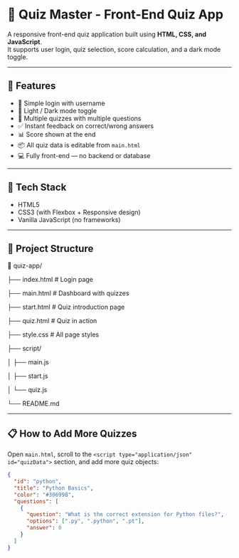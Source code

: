 # 🎯 Quiz Master - Front-End Quiz App

A responsive front-end quiz application built using **HTML, CSS, and JavaScript**.  
It supports user login, quiz selection, score calculation, and a dark mode toggle.

---

## 🚀 Features

- 🔐 Simple login with username
- 🎨 Light / Dark mode toggle
- 🧠 Multiple quizzes with multiple questions
- ✅ Instant feedback on correct/wrong answers
- 📊 Score shown at the end
- 📦 All quiz data is editable from `main.html`
- 💻 Fully front-end — no backend or database

---

## 🧱 Tech Stack

- HTML5
- CSS3 (with Flexbox + Responsive design)
- Vanilla JavaScript (no frameworks)

---

## 📁 Project Structure

📁 quiz-app/

├── index.html # Login page

├── main.html # Dashboard with quizzes

├── start.html # Quiz introduction page

├── quiz.html # Quiz in action

├── style.css # All page styles

├── script/

│ ├── main.js

│ ├── start.js

│ └── quiz.js

└── README.md

---

## 📋 How to Add More Quizzes

Open `main.html`, scroll to the `<script type="application/json" id="quizData">` section, and add more quiz objects:

```json
{
  "id": "python",
  "title": "Python Basics",
  "color": "#306998",
  "questions": [
    {
      "question": "What is the correct extension for Python files?",
      "options": [".py", ".python", ".pt"],
      "answer": 0
    }
  ]
}
